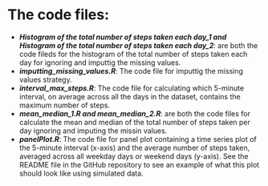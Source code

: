 # The code files:  
-  ***Histogram of the total number of steps taken each day_1 and Histogram of the total number of steps taken each day_2***:
are both the code fileds for the histogram of the total number of steps taken each day for ignoring and imputtig the missing values.  
- ***imputting_missing_values.R***: The code file for imputtig the missing values strategy.
- ***interval_max_steps.R***: The code file for calculating which 5-minute interval, on average across all the days in the dataset, contains the maximum number of steps.  
- ***mean_median_1.R and mean_median_2.R***: are both the code files for calculate the mean and median of the total number of steps taken per day ignoring and imputing the missin values.
- ***panelPlot.R***: The code file for panel plot containing a time series plot of the 5-minute interval (x-axis) and the average number of steps taken, averaged across all weekday days or weekend days (y-axis). See the README file in the GitHub repository to see an example of what this plot should look like using simulated data.

